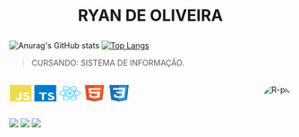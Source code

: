 #    <p align="center" class="nome"><b>RYAN DE OLIVEIRA</b></p>

![Anurag's GitHub stats](https://github-readme-stats.vercel.app/api?username=Natch01&show_icons=true&theme=dracula)
[![Top Langs](https://github-readme-stats.vercel.app/api/top-langs/?username=Natch01&layout=compact&theme=dracula)](https://github.com/Natch01/github-readme-stats)

> CURSANDO: SISTEMA DE INFORMAÇÃO.
<div style="display: inline_block"><br>
  <img align="center" alt="R-Js" height="30" width="40" src="https://raw.githubusercontent.com/devicons/devicon/master/icons/javascript/javascript-plain.svg">
  <img align="center" alt="R-Ts" height="30" width="40" src="https://raw.githubusercontent.com/devicons/devicon/master/icons/typescript/typescript-plain.svg">
  <img align="center" alt="R-React" height="30" width="40" src="https://raw.githubusercontent.com/devicons/devicon/master/icons/react/react-original.svg">
  <img align="center" alt="R-HTML" height="30" width="40" src="https://raw.githubusercontent.com/devicons/devicon/master/icons/html5/html5-original.svg">
  <img align="center" alt="R-CSS" height="30" width="40" src="https://raw.githubusercontent.com/devicons/devicon/master/icons/css3/css3-original.svg">
  <img align="right" alt="R-pic" height="150" style="border-radius:50px;" src="https://cdn.discordapp.com/attachments/1067441830683218021/1085883235545907310/4945631d8fa80c47dfeda335e5f86980.jpg">
</div>
  
  ##
 
<div> 
  <a href="https://www.instagram.com/rt_ofc1/" target="_blank"><img src="https://img.shields.io/badge/-Instagram-%23E4405F?style=for-the-badge&logo=instagram&logoColor=white" target="_blank"></a>
  <a href = "mailto:ryan.deoliveira.7000@gmail.com"><img src="https://img.shields.io/badge/-Gmail-%23333?style=for-the-badge&logo=gmail&logoColor=white" target="_blank"></a>
  <a href="https://www.linkedin.com/in/ryan-de-oliveira-176b3a25b/" target="_blank"><img src="https://img.shields.io/badge/-LinkedIn-%230077B5?style=for-the-badge&logo=linkedin&logoColor=white" target="_blank"></a> 
  
</div>
